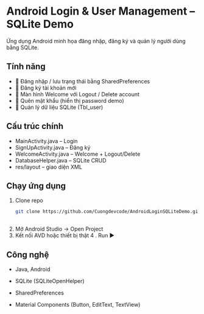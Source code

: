 # Android Login & User Management – SQLite Demo

Ứng dụng Android minh họa đăng nhập, đăng ký và quản lý người dùng bằng SQLite.

## Tính năng
- 🔑 Đăng nhập / lưu trạng thái bằng SharedPreferences
- 📝 Đăng ký tài khoản mới
- 👋 Màn hình Welcome với Logout / Delete account
- 🔐 Quên mật khẩu (hiển thị password demo)
- 💾 Quản lý dữ liệu SQLite (Tbl_user)

## Cấu trúc chính
- MainActivity.java – Login
- SignUpActivity.java – Đăng ký
- WelcomeActivity.java – Welcome + Logout/Delete
- DatabaseHelper.java – SQLite CRUD
- res/layout – giao diện XML

## Chạy ứng dụng
1. Clone repo
   ```bash
   git clone https://github.com/Cuongdevcode/AndroidLoginSQLiteDemo.git
  
2. Mở Android Studio → Open Project
3. Kết nối AVD hoặc thiết bị thật
4 . Run ▶

## Công nghệ

- Java, Android

- SQLite (SQLiteOpenHelper)

- SharedPreferences

- Material Components (Button, EditText, TextView)
